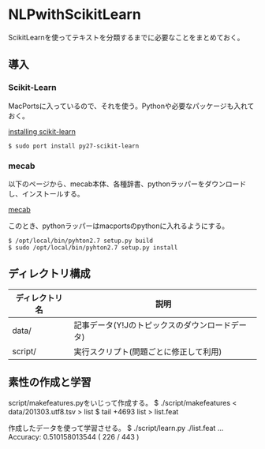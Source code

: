 NLPwithScikitLearn
==================
ScikitLearnを使ってテキストを分類するまでに必要なことをまとめておく。

導入
------
### Scikit-Learn ###
MacPortsに入っているので、それを使う。Pythonや必要なパッケージも入れておく。

[installing scikit-learn](http://scikit-learn.org/stable/install.html "installing scikit-learn")

    $ sudo port install py27-scikit-learn

### mecab ###
以下のページから、mecab本体、各種辞書、pythonラッパーをダウンロードし、インストールする。

[mecab](https://code.google.com/p/mecab/)

このとき、pythonラッパーはmacportsのpythonに入れるようにする。

    $ /opt/local/bin/pyhton2.7 setup.py build
    $ sudo /opt/local/bin/pyhton2.7 setup.py install


ディレクトリ構成
------
|ディレクトリ名|説明|
| ---- | ---- |
| data/ | 記事データ(Y!Jのトピックスのダウンロードデータ) |
| script/  | 実行スクリプト(問題ごとに修正して利用) |


素性の作成と学習
------
script/makefeatures.pyをいじって作成する。
    $ ./script/makefeatures < data/201303.utf8.tsv > list
    $ tail +4693 list > list.feat

作成したデータを使って学習させる。
    $ ./script/learn.py ./list.feat
    ...
    Accuracy: 0.510158013544 ( 226 / 443 )

